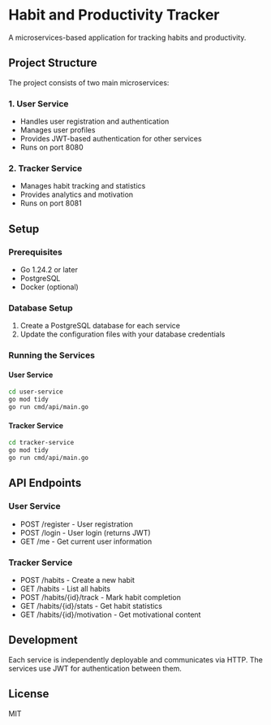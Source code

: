 # Habit and Productivity Tracker

A microservices-based application for tracking habits and productivity.

## Project Structure

The project consists of two main microservices:

### 1. User Service
- Handles user registration and authentication
- Manages user profiles
- Provides JWT-based authentication for other services
- Runs on port 8080

### 2. Tracker Service
- Manages habit tracking and statistics
- Provides analytics and motivation
- Runs on port 8081

## Setup

### Prerequisites
- Go 1.24.2 or later
- PostgreSQL
- Docker (optional)

### Database Setup
1. Create a PostgreSQL database for each service
2. Update the configuration files with your database credentials

### Running the Services

#### User Service
```bash
cd user-service
go mod tidy
go run cmd/api/main.go
```

#### Tracker Service
```bash
cd tracker-service
go mod tidy
go run cmd/api/main.go
```

## API Endpoints

### User Service
- POST /register - User registration
- POST /login - User login (returns JWT)
- GET /me - Get current user information

### Tracker Service
- POST /habits - Create a new habit
- GET /habits - List all habits
- POST /habits/{id}/track - Mark habit completion
- GET /habits/{id}/stats - Get habit statistics
- GET /habits/{id}/motivation - Get motivational content

## Development

Each service is independently deployable and communicates via HTTP. The services use JWT for authentication between them.

## License

MIT 